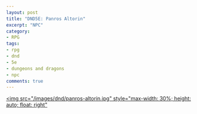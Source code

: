 ```yaml
---
layout: post
title: "DND5E: Panros Altorin"
excerpt: "NPC"
category:
- RPG
tags:
- rpg
- dnd
- 5e
- dungeons and dragons
- npc
comments: true
---
```


<a href="https://dviw3bl0enbyw.cloudfront.net/uploads/forum_attachment/file/134120/kolvir_comm_by_yamao-d6uy0t8.jpg"><img src="/images/dnd/panros-altorin.jpg" style="max-width: 30%; height: auto; float: right"</a>

